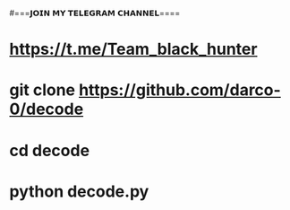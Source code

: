 #===𝗝𝗢𝗜𝗡 𝗠𝗬 𝗧𝗘𝗟𝗘𝗚𝗥𝗔𝗠 𝗖𝗛𝗔𝗡𝗡𝗘𝗟====
# https://t.me/Team_black_hunter

# git clone https://github.com/darco-0/decode
# cd decode
# python decode.py

